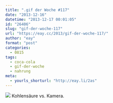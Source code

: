 ```yaml
---
title: ".gif der Woche #117"
date: "2013-12-16"
datetime: "2013-12-17 00:01:05"
id: "26406"
slug: "gif-der-woche-117"
url: "https://eay.cc/2013/gif-der-woche-117/"
author: "eay"
format: "post"
categories:
  - 0815
tags:
  - coca-cola
  - gif-der-woche
  - nahrung
meta:
  - yourls_shorturl: "http://eay.li/2as"
---
```


![](https://eay.cc/uploads/2013/cokeattackscam.gif) Kohlensäure vs. Kamera.
